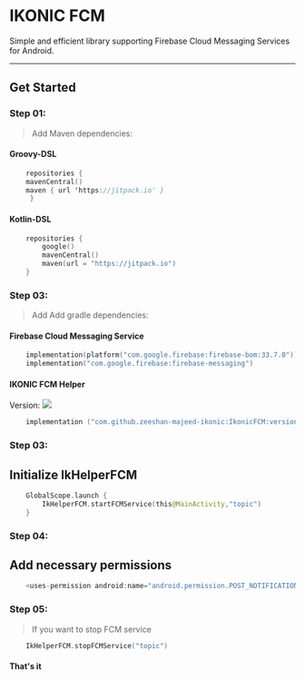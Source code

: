 # IKONIC FCM

Simple and efficient library supporting Firebase Cloud Messaging Services for Android.

---

## **Get Started**

### Step 01:

> Add Maven dependencies:

#### Groovy-DSL

```kotlin 
    repositories {
	mavenCentral()
	maven { url 'https://jitpack.io' }
     }
```
#### Kotlin-DSL

```kotlin 
    repositories {
        google()
        mavenCentral()
        maven(url = "https://jitpack.io")
    }
```
### Step 03:

> Add Add gradle dependencies:

#### Firebase Cloud Messaging Service

```kotlin 
    implementation(platform("com.google.firebase:firebase-bom:33.7.0"))
    implementation("com.google.firebase:firebase-messaging")
```

#### IKONIC FCM Helper
Version: [![](https://jitpack.io/v/zeeshan-majeed-ikonic/IkonicFCM.svg)](https://jitpack.io/#zeeshan-majeed-ikonic/IkonicFCM)

```kotlin 
    implementation ("com.github.zeeshan-majeed-ikonic:IkonicFCM:version")
```
### Step 03:

## Initialize IkHelperFCM

```kotlin 
    GlobalScope.launch {
        IkHelperFCM.startFCMService(this@MainActivity,"topic")
    }
```
### Step 04:

## Add necessary permissions
```kotlin 
    <uses-permission android:name="android.permission.POST_NOTIFICATIONS"/>
```

### Step 05:
> If you want to stop FCM service
```kotlin 
    IkHelperFCM.stopFCMService("topic")
```
#### That's it 
